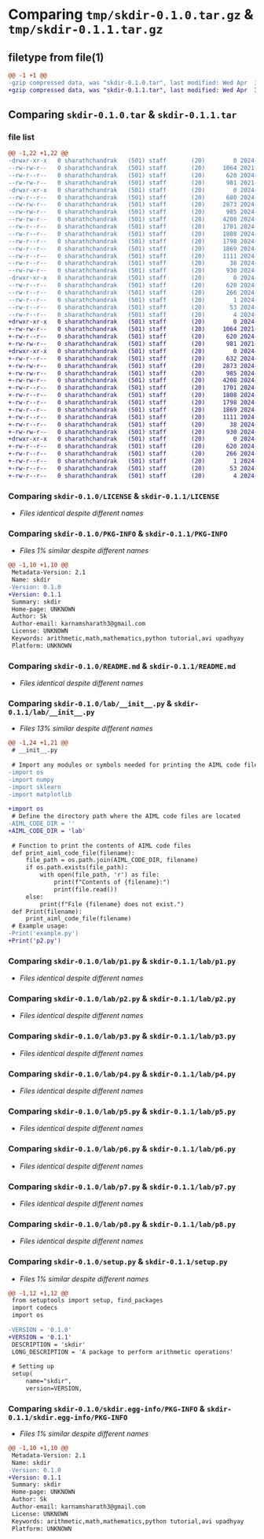 # Comparing `tmp/skdir-0.1.0.tar.gz` & `tmp/skdir-0.1.1.tar.gz`

## filetype from file(1)

```diff
@@ -1 +1 @@
-gzip compressed data, was "skdir-0.1.0.tar", last modified: Wed Apr  3 19:02:21 2024, max compression
+gzip compressed data, was "skdir-0.1.1.tar", last modified: Wed Apr  3 19:06:32 2024, max compression
```

## Comparing `skdir-0.1.0.tar` & `skdir-0.1.1.tar`

### file list

```diff
@@ -1,22 +1,22 @@
-drwxr-xr-x   0 sharathchandrak   (501) staff       (20)        0 2024-04-03 19:02:21.016141 skdir-0.1.0/
--rw-rw-r--   0 sharathchandrak   (501) staff       (20)     1064 2021-07-27 04:28:46.000000 skdir-0.1.0/LICENSE
--rw-r--r--   0 sharathchandrak   (501) staff       (20)      620 2024-04-03 19:02:21.015938 skdir-0.1.0/PKG-INFO
--rw-rw-r--   0 sharathchandrak   (501) staff       (20)      981 2021-07-27 04:28:46.000000 skdir-0.1.0/README.md
-drwxr-xr-x   0 sharathchandrak   (501) staff       (20)        0 2024-04-03 19:02:21.014691 skdir-0.1.0/lab/
--rw-r--r--   0 sharathchandrak   (501) staff       (20)      680 2024-04-03 18:46:31.000000 skdir-0.1.0/lab/__init__.py
--rw-rw-r--   0 sharathchandrak   (501) staff       (20)     2873 2024-04-03 16:35:15.000000 skdir-0.1.0/lab/p1.py
--rw-rw-r--   0 sharathchandrak   (501) staff       (20)      985 2024-04-03 16:35:24.000000 skdir-0.1.0/lab/p2.py
--rw-rw-r--   0 sharathchandrak   (501) staff       (20)     4208 2024-04-03 16:35:34.000000 skdir-0.1.0/lab/p3.py
--rw-r--r--   0 sharathchandrak   (501) staff       (20)     1701 2024-04-03 16:36:03.000000 skdir-0.1.0/lab/p4.py
--rw-r--r--   0 sharathchandrak   (501) staff       (20)     1808 2024-04-03 16:36:40.000000 skdir-0.1.0/lab/p5.py
--rw-r--r--   0 sharathchandrak   (501) staff       (20)     1798 2024-04-03 16:36:57.000000 skdir-0.1.0/lab/p6.py
--rw-r--r--   0 sharathchandrak   (501) staff       (20)     1869 2024-04-03 16:37:20.000000 skdir-0.1.0/lab/p7.py
--rw-r--r--   0 sharathchandrak   (501) staff       (20)     1111 2024-04-03 16:38:04.000000 skdir-0.1.0/lab/p8.py
--rw-r--r--   0 sharathchandrak   (501) staff       (20)       38 2024-04-03 19:02:21.016221 skdir-0.1.0/setup.cfg
--rw-rw-r--   0 sharathchandrak   (501) staff       (20)      930 2024-04-03 18:46:47.000000 skdir-0.1.0/setup.py
-drwxr-xr-x   0 sharathchandrak   (501) staff       (20)        0 2024-04-03 19:02:21.015664 skdir-0.1.0/skdir.egg-info/
--rw-r--r--   0 sharathchandrak   (501) staff       (20)      620 2024-04-03 19:02:21.000000 skdir-0.1.0/skdir.egg-info/PKG-INFO
--rw-r--r--   0 sharathchandrak   (501) staff       (20)      266 2024-04-03 19:02:21.000000 skdir-0.1.0/skdir.egg-info/SOURCES.txt
--rw-r--r--   0 sharathchandrak   (501) staff       (20)        1 2024-04-03 19:02:21.000000 skdir-0.1.0/skdir.egg-info/dependency_links.txt
--rw-r--r--   0 sharathchandrak   (501) staff       (20)       53 2024-04-03 19:02:21.000000 skdir-0.1.0/skdir.egg-info/requires.txt
--rw-r--r--   0 sharathchandrak   (501) staff       (20)        4 2024-04-03 19:02:21.000000 skdir-0.1.0/skdir.egg-info/top_level.txt
+drwxr-xr-x   0 sharathchandrak   (501) staff       (20)        0 2024-04-03 19:06:32.795573 skdir-0.1.1/
+-rw-rw-r--   0 sharathchandrak   (501) staff       (20)     1064 2021-07-27 04:28:46.000000 skdir-0.1.1/LICENSE
+-rw-r--r--   0 sharathchandrak   (501) staff       (20)      620 2024-04-03 19:06:32.795316 skdir-0.1.1/PKG-INFO
+-rw-rw-r--   0 sharathchandrak   (501) staff       (20)      981 2021-07-27 04:28:46.000000 skdir-0.1.1/README.md
+drwxr-xr-x   0 sharathchandrak   (501) staff       (20)        0 2024-04-03 19:06:32.793530 skdir-0.1.1/lab/
+-rw-r--r--   0 sharathchandrak   (501) staff       (20)      632 2024-04-03 19:05:40.000000 skdir-0.1.1/lab/__init__.py
+-rw-rw-r--   0 sharathchandrak   (501) staff       (20)     2873 2024-04-03 16:35:15.000000 skdir-0.1.1/lab/p1.py
+-rw-rw-r--   0 sharathchandrak   (501) staff       (20)      985 2024-04-03 16:35:24.000000 skdir-0.1.1/lab/p2.py
+-rw-rw-r--   0 sharathchandrak   (501) staff       (20)     4208 2024-04-03 16:35:34.000000 skdir-0.1.1/lab/p3.py
+-rw-r--r--   0 sharathchandrak   (501) staff       (20)     1701 2024-04-03 16:36:03.000000 skdir-0.1.1/lab/p4.py
+-rw-r--r--   0 sharathchandrak   (501) staff       (20)     1808 2024-04-03 16:36:40.000000 skdir-0.1.1/lab/p5.py
+-rw-r--r--   0 sharathchandrak   (501) staff       (20)     1798 2024-04-03 16:36:57.000000 skdir-0.1.1/lab/p6.py
+-rw-r--r--   0 sharathchandrak   (501) staff       (20)     1869 2024-04-03 16:37:20.000000 skdir-0.1.1/lab/p7.py
+-rw-r--r--   0 sharathchandrak   (501) staff       (20)     1111 2024-04-03 16:38:04.000000 skdir-0.1.1/lab/p8.py
+-rw-r--r--   0 sharathchandrak   (501) staff       (20)       38 2024-04-03 19:06:32.795698 skdir-0.1.1/setup.cfg
+-rw-rw-r--   0 sharathchandrak   (501) staff       (20)      930 2024-04-03 19:06:25.000000 skdir-0.1.1/setup.py
+drwxr-xr-x   0 sharathchandrak   (501) staff       (20)        0 2024-04-03 19:06:32.794819 skdir-0.1.1/skdir.egg-info/
+-rw-r--r--   0 sharathchandrak   (501) staff       (20)      620 2024-04-03 19:06:32.000000 skdir-0.1.1/skdir.egg-info/PKG-INFO
+-rw-r--r--   0 sharathchandrak   (501) staff       (20)      266 2024-04-03 19:06:32.000000 skdir-0.1.1/skdir.egg-info/SOURCES.txt
+-rw-r--r--   0 sharathchandrak   (501) staff       (20)        1 2024-04-03 19:06:32.000000 skdir-0.1.1/skdir.egg-info/dependency_links.txt
+-rw-r--r--   0 sharathchandrak   (501) staff       (20)       53 2024-04-03 19:06:32.000000 skdir-0.1.1/skdir.egg-info/requires.txt
+-rw-r--r--   0 sharathchandrak   (501) staff       (20)        4 2024-04-03 19:06:32.000000 skdir-0.1.1/skdir.egg-info/top_level.txt
```

### Comparing `skdir-0.1.0/LICENSE` & `skdir-0.1.1/LICENSE`

 * *Files identical despite different names*

### Comparing `skdir-0.1.0/PKG-INFO` & `skdir-0.1.1/PKG-INFO`

 * *Files 1% similar despite different names*

```diff
@@ -1,10 +1,10 @@
 Metadata-Version: 2.1
 Name: skdir
-Version: 0.1.0
+Version: 0.1.1
 Summary: skdir
 Home-page: UNKNOWN
 Author: Sk
 Author-email: karnamsharath3@gmail.com
 License: UNKNOWN
 Keywords: arithmetic,math,mathematics,python tutorial,avi upadhyay
 Platform: UNKNOWN
```

### Comparing `skdir-0.1.0/README.md` & `skdir-0.1.1/README.md`

 * *Files identical despite different names*

### Comparing `skdir-0.1.0/lab/__init__.py` & `skdir-0.1.1/lab/__init__.py`

 * *Files 13% similar despite different names*

```diff
@@ -1,24 +1,21 @@
 # __init__.py
 
 # Import any modules or symbols needed for printing the AIML code files
-import os
-import numpy
-import sklearn
-import matplotlib
 
+import os
 # Define the directory path where the AIML code files are located
-AIML_CODE_DIR = ''
+AIML_CODE_DIR = 'lab'
 
 # Function to print the contents of AIML code files
 def print_aiml_code_file(filename):
     file_path = os.path.join(AIML_CODE_DIR, filename)
     if os.path.exists(file_path):
         with open(file_path, 'r') as file:
             print(f"Contents of {filename}:")
             print(file.read())
     else:
         print(f"File {filename} does not exist.")
 def Print(filename):
     print_aiml_code_file(filename)
 # Example usage:
-Print('example.py') 
+Print('p2.py')
```

### Comparing `skdir-0.1.0/lab/p1.py` & `skdir-0.1.1/lab/p1.py`

 * *Files identical despite different names*

### Comparing `skdir-0.1.0/lab/p2.py` & `skdir-0.1.1/lab/p2.py`

 * *Files identical despite different names*

### Comparing `skdir-0.1.0/lab/p3.py` & `skdir-0.1.1/lab/p3.py`

 * *Files identical despite different names*

### Comparing `skdir-0.1.0/lab/p4.py` & `skdir-0.1.1/lab/p4.py`

 * *Files identical despite different names*

### Comparing `skdir-0.1.0/lab/p5.py` & `skdir-0.1.1/lab/p5.py`

 * *Files identical despite different names*

### Comparing `skdir-0.1.0/lab/p6.py` & `skdir-0.1.1/lab/p6.py`

 * *Files identical despite different names*

### Comparing `skdir-0.1.0/lab/p7.py` & `skdir-0.1.1/lab/p7.py`

 * *Files identical despite different names*

### Comparing `skdir-0.1.0/lab/p8.py` & `skdir-0.1.1/lab/p8.py`

 * *Files identical despite different names*

### Comparing `skdir-0.1.0/setup.py` & `skdir-0.1.1/setup.py`

 * *Files 1% similar despite different names*

```diff
@@ -1,12 +1,12 @@
 from setuptools import setup, find_packages
 import codecs
 import os
 
-VERSION = '0.1.0'
+VERSION = '0.1.1'
 DESCRIPTION = 'skdir'
 LONG_DESCRIPTION = 'A package to perform arithmetic operations'
 
 # Setting up
 setup(
     name="skdir",
     version=VERSION,
```

### Comparing `skdir-0.1.0/skdir.egg-info/PKG-INFO` & `skdir-0.1.1/skdir.egg-info/PKG-INFO`

 * *Files 1% similar despite different names*

```diff
@@ -1,10 +1,10 @@
 Metadata-Version: 2.1
 Name: skdir
-Version: 0.1.0
+Version: 0.1.1
 Summary: skdir
 Home-page: UNKNOWN
 Author: Sk
 Author-email: karnamsharath3@gmail.com
 License: UNKNOWN
 Keywords: arithmetic,math,mathematics,python tutorial,avi upadhyay
 Platform: UNKNOWN
```

